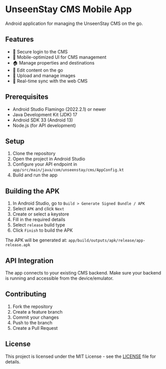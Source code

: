 # UnseenStay CMS Mobile App

Android application for managing the UnseenStay CMS on the go.

## Features

- 🔐 Secure login to the CMS
- 📱 Mobile-optimized UI for CMS management
- 🏠 Manage properties and destinations
- 📝 Edit content on the go
- 📸 Upload and manage images
- 🔄 Real-time sync with the web CMS

## Prerequisites

- Android Studio Flamingo (2022.2.1) or newer
- Java Development Kit (JDK) 17
- Android SDK 33 (Android 13)
- Node.js (for API development)

## Setup

1. Clone the repository
2. Open the project in Android Studio
3. Configure your API endpoint in `app/src/main/java/com/unseenstay/cms/AppConfig.kt`
4. Build and run the app

## Building the APK

1. In Android Studio, go to `Build > Generate Signed Bundle / APK`
2. Select `APK` and click `Next`
3. Create or select a keystore
4. Fill in the required details
5. Select `release` build type
6. Click `Finish` to build the APK

The APK will be generated at:
`app/build/outputs/apk/release/app-release.apk`

## API Integration

The app connects to your existing CMS backend. Make sure your backend is running and accessible from the device/emulator.

## Contributing

1. Fork the repository
2. Create a feature branch
3. Commit your changes
4. Push to the branch
5. Create a Pull Request

## License

This project is licensed under the MIT License - see the [LICENSE](LICENSE) file for details.
